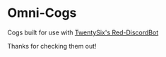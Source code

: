 # Omni-Cogs

Cogs built for use with [TwentySix's Red-DiscordBot](https://github.com/Twentysix26/Red-DiscordBot)

Thanks for checking them out!
